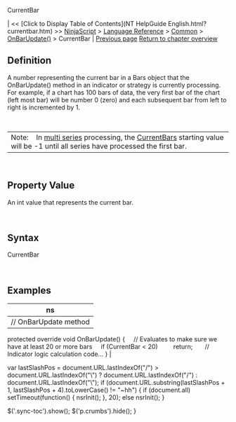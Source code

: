 ﻿










 


CurrentBar







| &lt;&lt; [Click to Display Table of Contents](NT HelpGuide English.html?currentbar.htm) &gt;&gt;
 [NinjaScript](ninjascript.htm) &gt; [Language Reference](language_reference_wip.htm) &gt; [Common](common.htm) &gt; [OnBarUpdate()](onbarupdate.htm) &gt;
CurrentBar | [Previous page](count.htm)
[Return to chapter overview](onbarupdate.htm)










Definition
----------


A number representing the current bar in a Bars object that the OnBarUpdate() method in an indicator or strategy is currently processing. For example, if a chart has 100 bars of data, the very first bar of the chart (left most bar) will be number 0 (zero) and each subsequent bar from left to right is incremented by 1.


 




|  |
| --- |
| Note:    In [multi series](multi-time_frame__instruments.htm) processing, the [CurrentBars](currentbars.htm) starting value will be -1 until all series have processed the first bar. |



 



Property Value
--------------


An int value that represents the current bar.


 


Syntax
------


CurrentBar


 



Examples
--------




| ns |
| --- |
| // OnBarUpdate method
protected override void OnBarUpdate()
{
     // Evaluates to make sure we have at least 20 or more bars
     if (CurrentBar &lt; 20)
         return;
 
     // Indicator logic calculation code...
} |






 
 var lastSlashPos = document.URL.lastIndexOf("/") &gt; document.URL.lastIndexOf("\\") ? document.URL.lastIndexOf("/") : document.URL.lastIndexOf("\\");
 if (document.URL.substring(lastSlashPos + 1, lastSlashPos + 4).toLowerCase() != "~hh") {
 if (document.all) setTimeout(function() {
 nsrInit();
 }, 20);
 else nsrInit();
 }
 
 
 $('.sync-toc').show();
 $('p.crumbs').hide();
 }
 
 
 



